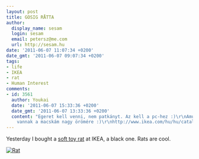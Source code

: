 ```yaml
---
layout: post
title: GOSIG RÅTTA
author:
  display_name: sesam
  login: sesam
  email: petersz@me.com
  url: http://sesam.hu
date: '2011-06-07 11:07:34 +0200'
date_gmt: '2011-06-07 09:07:34 +0200'
tags:
- life
- IKEA
- rat
- Human Interest
comments:
- id: 3561
  author: Youkai
  date: '2011-06-07 15:33:36 +0200'
  date_gmt: '2011-06-07 13:33:36 +0200'
  content: "Egeret kell venni, nem patkányt. Az kell a pc-hez :)\r\nAmúgy nekem ilyenek
    vannak a macskám nagy örömére :)\r\nhttp://www.ikea.com/hu/hu/catalog/products/70145472"
---
```


Yesterday I bought a [soft toy rat](http://www.ikea.com/hu/hu/catalog/products/50153694) at IKEA, a black one. Rats are cool.

[![Rat](http://farm2.static.flickr.com/1256/1280800700_5b2d58a21f_z.jpg?zz=1)](http://www.flickr.com/photos/yeliseev/1280800700 "Rat by Sergey Yeliseev, on Flickr")
